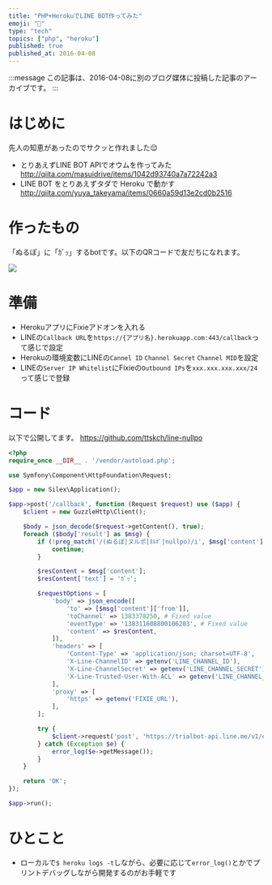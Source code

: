 ```yaml
---
title: "PHP+HerokuでLINE BOT作ってみた"
emoji: "🐘"
type: "tech"
topics: ["php", "heroku"]
published: true
published_at: 2016-04-08
---
```


:::message
この記事は、2016-04-08に別のブログ媒体に投稿した記事のアーカイブです。
:::

# はじめに

先人の知恵があったのでサクッと作れました😌

* とりあえずLINE BOT APIでオウムを作ってみた  
<http://qiita.com/masuidrive/items/1042d93740a7a72242a3>
* LINE BOT をとりあえずタダで Heroku で動かす  
<http://qiita.com/yuya_takeyama/items/0660a59d13e2cd0b2516>

# 作ったもの

「ぬるぽ」に「ｶﾞｯ」するbotです。以下のQRコードで友だちになれます。

![](https://cloud.githubusercontent.com/assets/4360663/14373615/d877693a-fd86-11e5-90ff-a03393b4a2d0.png)

# 準備

* HerokuアプリにFixieアドオンを入れる
* LINEの`Callback URL`を`https://{アプリ名}.herokuapp.com:443/callback`って感じで設定
* Herokuの環境変数にLINEの`Cannel ID` `Channel Secret` `Channel MID`を設定
* LINEの`Server IP Whitelist`にFixieの`Outbound IPs`を`xxx.xxx.xxx.xxx/24`って感じで登録

# コード

以下で公開してます。
<https://github.com/ttskch/line-nullpo>

```php
<?php
require_once __DIR__ . '/vendor/autoload.php';

use Symfony\Component\HttpFoundation\Request;

$app = new Silex\Application();

$app->post('/callback', function (Request $request) use ($app) {
    $client = new GuzzleHttp\Client();

    $body = json_decode($request->getContent(), true);
    foreach ($body['result'] as $msg) {
        if (!preg_match('/(ぬるぽ|ヌルポ|ﾇﾙﾎﾟ|nullpo)/i', $msg['content']['text'])) {
            continue;
        }

        $resContent = $msg['content'];
        $resContent['text'] = 'ｶﾞｯ';

        $requestOptions = [
            'body' => json_encode([
                'to' => [$msg['content']['from']],
                'toChannel' => 1383378250, # Fixed value
                'eventType' => '138311608800106203', # Fixed value
                'content' => $resContent,
            ]),
            'headers' => [
                'Content-Type' => 'application/json; charset=UTF-8',
                'X-Line-ChannelID' => getenv('LINE_CHANNEL_ID'),
                'X-Line-ChannelSecret' => getenv('LINE_CHANNEL_SECRET'),
                'X-Line-Trusted-User-With-ACL' => getenv('LINE_CHANNEL_MID'),
            ],
            'proxy' => [
                'https' => getenv('FIXIE_URL'),
            ],
        ];

        try {
            $client->request('post', 'https://trialbot-api.line.me/v1/events', $requestOptions);
        } catch (Exception $e) {
            error_log($e->getMessage());
        }
    }

    return 'OK';
});

$app->run();
```

# ひとこと

* ローカルで`$ heroku logs -t`しながら、必要に応じて`error_log()`とかでプリントデバッグしながら開発するのがお手軽です
